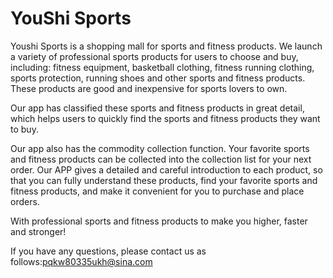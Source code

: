 # YouShi Sports

Youshi Sports is a shopping mall for sports and fitness products. We launch a variety of professional sports products for users to choose and buy, including: fitness equipment, basketball clothing, fitness running clothing, sports protection, running shoes and other sports and fitness products. These products are good and inexpensive for sports lovers to own.

Our app has classified these sports and fitness products in great detail, which helps users to quickly find the sports and fitness products they want to buy.

Our app also has the commodity collection function. Your favorite sports and fitness products can be collected into the collection list for your next order. Our APP gives a detailed and careful introduction to each product, so that you can fully understand these products, find your favorite sports and fitness products, and make it convenient for you to purchase and place orders.

With professional sports and fitness products to make you higher, faster and stronger!

If you have any questions, please contact us as follows:pqkw80335ukh@sina.com
